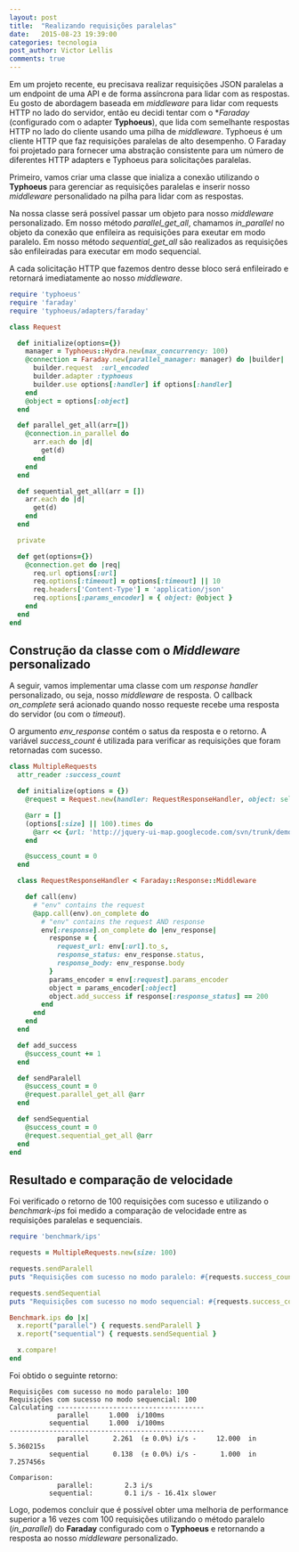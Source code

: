 ```yaml
---
layout: post
title:  "Realizando requisições paralelas"
date:   2015-08-23 19:39:00
categories: tecnologia
post_author: Victor Lellis
comments: true
---
```


Em um projeto recente, eu precisava realizar requisições JSON paralelas a um endpoint de uma API e de forma assíncrona para lidar com as respostas. Eu gosto de abordagem baseada em _middleware_ para lidar com requests HTTP no lado do servidor, então eu decidi tentar com o **Faraday* (configurado com o adapter **Typhoeus**), que lida com semelhante respostas HTTP no lado do cliente usando uma pilha de _middleware_. Typhoeus é um cliente HTTP que faz requisições paralelas de alto desempenho. O Faraday foi  projetado para fornecer uma abstração consistente para um número de diferentes HTTP adapters e Typhoeus para solicitações paralelas.

Primeiro, vamos criar uma classe que inializa a conexão utilizando o **Typhoeus** para gerenciar as requisições paralelas e inserir nosso _middleware_ personalidado na pilha para lidar com as respostas.

Na nossa classe será possível passar um objeto para nosso _middleware_ personalizado. Em nosso método _parallel_get_all_, chamamos _in_parallel_ no objeto da conexão que enfileira as requisições para exeutar em modo paralelo. Em nosso método _sequential_get_all_ são realizados as requisições são enfileiradas para executar em modo sequencial.

A cada solicitação HTTP que fazemos dentro desse bloco será enfileirado e retornará imediatamente ao nosso _middleware_.

```ruby
require 'typhoeus'
require 'faraday'
require 'typhoeus/adapters/faraday'

class Request

  def initialize(options={})
    manager = Typhoeus::Hydra.new(max_concurrency: 100)
    @connection = Faraday.new(parallel_manager: manager) do |builder|
      builder.request  :url_encoded
      builder.adapter :typhoeus
      builder.use options[:handler] if options[:handler]
    end
    @object = options[:object]
  end

  def parallel_get_all(arr=[])
    @connection.in_parallel do
      arr.each do |d|
        get(d)
      end
    end
  end

  def sequential_get_all(arr = [])
    arr.each do |d|
      get(d)
    end
  end

  private

  def get(options={})
    @connection.get do |req|
      req.url options[:url]
      req.options[:timeout] = options[:timeout] || 10
      req.headers['Content-Type'] = 'application/json'
      req.options[:params_encoder] = { object: @object }
    end
  end
end
```

Construção da classe com o _Middleware_ personalizado
---------------------------------------------------------

A seguir, vamos implementar uma classe com um _response handler_ personalizado, ou seja, nosso _middleware_ de resposta. O callback _on_complete_ será acionado quando nosso requeste recebe uma resposta do servidor (ou com o _timeout_). 

O argumento _env_response_ contém o satus da resposta e o retorno. A variável _success_count_ é utilizada para verificar as requisições que foram retornadas com sucesso.

```ruby
class MultipleRequests
  attr_reader :success_count

  def initialize(options = {})
    @request = Request.new(handler: RequestResponseHandler, object: self)

    @arr = []
    (options[:size] || 100).times do
      @arr << {url: 'http://jquery-ui-map.googlecode.com/svn/trunk/demos/json/demo.json'}
    end

    @success_count = 0
  end

  class RequestResponseHandler < Faraday::Response::Middleware

    def call(env)
      # "env" contains the request
      @app.call(env).on_complete do
        # "env" contains the request AND response
        env[:response].on_complete do |env_response|
          response = {
            request_url: env[:url].to_s,
            response_status: env_response.status,
            response_body: env_response.body
          }
          params_encoder = env[:request].params_encoder
          object = params_encoder[:object]
          object.add_success if response[:response_status] == 200
        end
      end
    end
  end

  def add_success
    @success_count += 1
  end

  def sendParalell
    @success_count = 0
    @request.parallel_get_all @arr
  end

  def sendSequential
    @success_count = 0
    @request.sequential_get_all @arr
  end
end
```

Resultado e comparação de velocidade
-------------------------------------

Foi verificado o retorno de 100 requisições com sucesso e utilizando o _benchmark-ips_ foi medido a comparação de velocidade entre as requisições paralelas e sequenciais.


```ruby
require 'benchmark/ips'

requests = MultipleRequests.new(size: 100)

requests.sendParalell
puts "Requisições com sucesso no modo paralelo: #{requests.success_count}"

requests.sendSequential
puts "Requisições com sucesso no modo sequencial: #{requests.success_count}"

Benchmark.ips do |x|
  x.report("parallel") { requests.sendParalell }
  x.report("sequential") { requests.sendSequential }

  x.compare!
end
```

Foi obtido o seguinte retorno:

```
Requisições com sucesso no modo paralelo: 100
Requisições com sucesso no modo sequencial: 100
Calculating -------------------------------------
            parallel     1.000  i/100ms
          sequential     1.000  i/100ms
-------------------------------------------------
            parallel      2.261  (± 0.0%) i/s -     12.000  in   5.360215s
          sequential      0.138  (± 0.0%) i/s -      1.000  in   7.257456s

Comparison:
            parallel:        2.3 i/s
          sequential:        0.1 i/s - 16.41x slower
```

Logo, podemos concluir que é possível obter uma melhoria de performance superior a 16 vezes com 100 requisições utilizando o método paralelo (_in_parallel_) do **Faraday** configurado com o **Typhoeus** e retornando a resposta ao nosso _middleware_ personalizado.